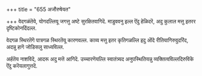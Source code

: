 +++
title = "655 अजौरुषेयत"

+++
वेदगळंतॆये, योगदल्लियू जगत्तु अष्टे सुरक्षितवागिदॆ. माडुववनु इल्ल ऎंदु हेळिदरॆ, अदु कुलाल मत्तु इतरर दृष्टिकोनदिंदल्ल.

वेदगळ स्थिरतॆगॆ पात्रगळ स्थिरतॆयू कारणवल्ल. काव्य मत्तु इतर कृतिगळल्लि इदु ऒंदे रीतियागिरुवुदरिंद, अदन्नु हागॆ जोडिसलु साध्यविल्ल.

अर्हतॆय नाशविदॆ, आदरू अदु मत्तॆ आगिदॆ. उच्चारणॆयल्लि स्वातंत्र्यद अनुपस्थितियन्नु व्यक्तित्वविल्लदिरुविकॆ ऎंदु करॆयलागुत्तदॆ.

